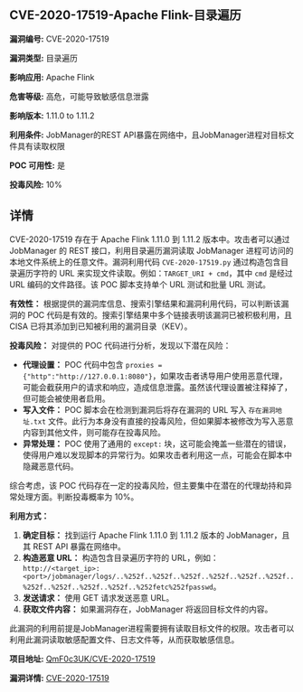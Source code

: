 ## CVE-2020-17519-Apache Flink-目录遍历

**漏洞编号:** CVE-2020-17519

**漏洞类型:** 目录遍历

**影响应用:** Apache Flink

**危害等级:** 高危，可能导致敏感信息泄露

**影响版本:** 1.11.0 to 1.11.2

**利用条件:** JobManager的REST API暴露在网络中，且JobManager进程对目标文件具有读取权限

**POC 可用性:** 是

**投毒风险:** 10%

## 详情

CVE-2020-17519 存在于 Apache Flink 1.11.0 到 1.11.2 版本中。攻击者可以通过 JobManager 的 REST 接口，利用目录遍历漏洞读取 JobManager 进程可访问的本地文件系统上的任意文件。漏洞利用代码 `CVE-2020-17519.py` 通过构造包含目录遍历字符的 URL 来实现文件读取。例如：`TARGET_URI + cmd`，其中 `cmd` 是经过 URL 编码的文件路径。该 POC 脚本支持单个 URL 测试和批量 URL 测试。 

**有效性：**
根据提供的漏洞库信息、搜索引擎结果和漏洞利用代码，可以判断该漏洞的 POC 代码是有效的。搜索引擎结果中多个链接表明该漏洞已被积极利用，且 CISA 已将其添加到已知被利用的漏洞目录（KEV）。

**投毒风险：**
对提供的 POC 代码进行分析，发现以下潜在风险：

*   **代理设置：** POC 代码中包含 `proxies = {"http":"http://127.0.0.1:8080"}`，如果攻击者诱导用户使用恶意代理，可能会截获用户的请求和响应，造成信息泄露。虽然该代理设置被注释掉了，但可能会被使用者启用。
*   **写入文件：** POC 脚本会在检测到漏洞后将存在漏洞的 URL 写入 `存在漏洞地址.txt` 文件。此行为本身没有直接的投毒风险，但如果脚本被修改为写入恶意内容到其他文件，则可能存在投毒风险。
*   **异常处理：** POC 使用了通用的 `except:` 块，这可能会掩盖一些潜在的错误，使得用户难以发现脚本的异常行为。如果攻击者利用这一点，可能会在脚本中隐藏恶意代码。

综合考虑，该 POC 代码存在一定的投毒风险，但主要集中在潜在的代理劫持和异常处理方面。判断投毒概率为 10%。

**利用方式：**
1.  **确定目标：** 找到运行 Apache Flink 1.11.0 到 1.11.2 版本的 JobManager，且其 REST API 暴露在网络中。
2.  **构造恶意 URL：** 构造包含目录遍历字符的 URL，例如：`http://<target_ip>:<port>/jobmanager/logs/..%252f..%252f..%252f..%252f..%252f..%252f..%252f..%252f..%252f..%252f..%252fetc%252fpasswd`。
3.  **发送请求：** 使用 GET 请求发送恶意 URL。
4.  **获取文件内容：** 如果漏洞存在，JobManager 将返回目标文件的内容。

此漏洞的利用前提是JobManager进程需要拥有读取目标文件的权限。攻击者可以利用此漏洞读取敏感配置文件、日志文件等，从而获取敏感信息。

**项目地址:** [QmF0c3UK/CVE-2020-17519](https://github.com/QmF0c3UK/CVE-2020-17519)

**漏洞详情:** [CVE-2020-17519](https://nvd.nist.gov/vuln/detail/CVE-2020-17519)